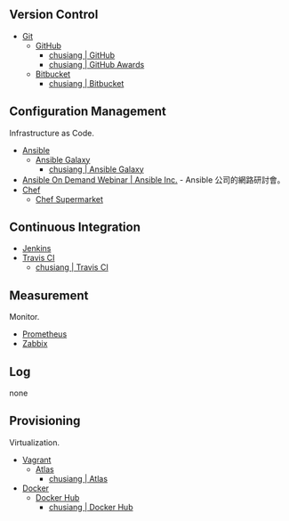## Version Control

* [Git](https://git-scm.com/)
  * [GitHub](https://github.com/)
    * [chusiang | GitHub](https://github.com/chusiang/)
    * [chusiang | GitHub Awards](http://github-awards.com/users/search?login=chusiang)
  * [Bitbucket](https://bitbucket.org/)
    * [chusiang | Bitbucket](https://bitbucket.org/chusiang/)


## Configuration Management

Infrastructure as Code.

* [Ansible](https://www.ansible.com/)
  * [Ansible Galaxy](https://galaxy.ansible.com/)
    * [chusiang | Ansible Galaxy](https://galaxy.ansible.com/chusiang/)
 * [Ansible On Demand Webinar | Ansible Inc.](https://gist.github.com/chusiang/91632920f75e03e1d24cf9213cbfe216) - Ansible 公司的網路研討會。
* [Chef](https://www.chef.io/)
  * [Chef Supermarket](https://supermarket.chef.io)


## Continuous Integration

* [Jenkins](https://jenkins.io/)
* [Travis CI](https://travis-ci.org/)
  * [chusiang | Travis CI](https://travis-ci.org/chusiang/)

## Measurement

Monitor.

* [Prometheus](https://prometheus.io)
* [Zabbix](https://github.com/chusiang/chusiang.github.io/wiki/Zabbix)

## Log

none

## Provisioning

Virtualization.

* [Vagrant](https://github.com/chusiang/chusiang.github.io/wiki/Vagrant)
  * [Atlas](https://atlas.hashicorp.com/)
    * [chusiang | Atlas](https://atlas.hashicorp.com/chusiang/)
* [Docker](https://www.docker.com/)
  * [Docker Hub](https://hub.docker.com/)
    * [chusiang | Docker Hub](https://hub.docker.com/u/chusiang/)